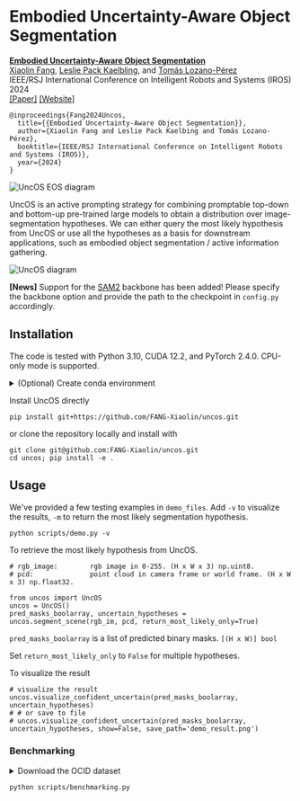 # Embodied Uncertainty-Aware Object Segmentation

**[Embodied Uncertainty-Aware Object Segmentation](https://sites.google.com/view/embodied-uncertain-seg)**
<br />
[Xiaolin Fang](https://fang-xiaolin.github.io/),
[Leslie Pack Kaelbling](https://people.csail.mit.edu/lpk/), and
[Tomás Lozano-Pérez](https://people.csail.mit.edu/tlp/)
<br />
IEEE/RSJ International Conference on Intelligent Robots and Systems (IROS) 2024
<br />
[[Paper]](https://arxiv.org/abs/2408.04760)
[[Website]](https://sites.google.com/view/embodied-uncertain-seg)

```
@inproceedings{Fang2024Uncos,
  title={{Embodied Uncertainty-Aware Object Segmentation}},
  author={Xiaolin Fang and Leslie Pack Kaelbing and Tomás Lozano-Pérez},
  booktitle={IEEE/RSJ International Conference on Intelligent Robots and Systems (IROS)},
  year={2024}
}
```

![UncOS EOS diagram](assets/eos_uncos_diagram.png?raw=true)

UncOS is an active prompting strategy for combining promptable top-down
and bottom-up pre-trained large models to obtain
a distribution over image-segmentation hypotheses. We can either query
the most likely hypothesis from UncOS or use all the
hypotheses as a basis for downstream applications, such as embodied
object segmentation / active information gathering.

![UncOS diagram](assets/uncos_diagram.png?raw=true)

**[News]** 
Support for the [SAM2](https://github.com/facebookresearch/sam2) backbone has been added! 
Please specify the backbone option and provide the path to the checkpoint in `config.py` accordingly.

## Installation

The code is tested with Python 3.10, CUDA 12.2, and PyTorch 2.4.0. CPU-only mode is supported.
<details>
<summary>(Optional) Create conda environment</summary>

```
conda create --name uncos_env python=3.10
conda activate uncos_env
```

</details>

Install UncOS directly

```
pip install git+https://github.com/FANG-Xiaolin/uncos.git
```

or clone the repository locally and install with

```
git clone git@github.com:FANG-Xiaolin/uncos.git
cd uncos; pip install -e .
```

## Usage

We've provided a few testing examples in `demo_files`. Add `-v`
to visualize the results, `-m` to return the most likely segmentation
hypothesis.

```
python scripts/demo.py -v
```

To retrieve the most likely hypothesis from UncOS.

``` 
# rgb_image:        rgb image in 0-255. (H x W x 3) np.uint8.
# pcd:              point cloud in camera frame or world frame. (H x W x 3) np.float32.

from uncos import UncOS
uncos = UncOS()
pred_masks_boolarray, uncertain_hypotheses = uncos.segment_scene(rgb_im, pcd, return_most_likely_only=True)
```

`pred_masks_boolarray` is a list of predicted binary masks. `[(H x W)] bool`

Set `return_most_likely_only` to `False` for multiple hypotheses.

To visualize the result

``` 
# visualize the result
uncos.visualize_confident_uncertain(pred_masks_boolarray, uncertain_hypotheses)
# # or save to file
# uncos.visualize_confident_uncertain(pred_masks_boolarray, uncertain_hypotheses, show=False, save_path='demo_result.png')
```

### Benchmarking

<details>
<summary>Download the OCID dataset</summary>

- Download the file from [here](https://researchdata.tuwien.at/records/pcbjd-4wa12) and unzip it.

- You may need to manually correct a folder name

    ```
    cd OCID-dataset/ARID10/floor/bottom/fruits/seq37/
    mv pd pcd
    ```

</details>

```
python scripts/benchmarking.py
```
